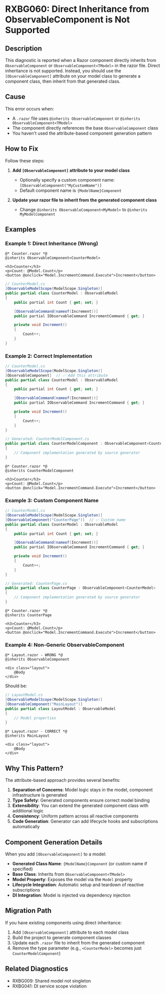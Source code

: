 # RXBG060: Direct Inheritance from ObservableComponent is Not Supported

## Description

This diagnostic is reported when a Razor component directly inherits from `ObservableComponent` or `ObservableComponent<TModel>` in the razor file. Direct inheritance is not supported. Instead, you should use the `[ObservableComponent]` attribute on your model class to generate a component class, then inherit from that generated class.

## Cause

This error occurs when:
- A `.razor` file uses `@inherits ObservableComponent` or `@inherits ObservableComponent<TModel>`
- The component directly references the base `ObservableComponent` class
- You haven't used the attribute-based component generation pattern

## How to Fix

Follow these steps:

1. **Add `[ObservableComponent]` attribute to your model class**
   - Optionally specify a custom component name: `[ObservableComponent("MyCustomName")]`
   - Default component name is `{ModelName}Component`

2. **Update your razor file to inherit from the generated component class**
   - Change `@inherits ObservableComponent<MyModel>` to `@inherits MyModelComponent`

## Examples

### Example 1: Direct Inheritance (Wrong)

```razor
@* Counter.razor *@
@inherits ObservableComponent<CounterModel>

<h3>Counter</h3>
<p>Count: @Model.Count</p>
<button @onclick="Model.IncrementCommand.Execute">Increment</button>
```

```csharp
// CounterModel.cs
[ObservableModelScope(ModelScope.Singleton)]
public partial class CounterModel : ObservableModel
{
    public partial int Count { get; set; }

    [ObservableCommand(nameof(Increment))]
    public partial IObservableCommand IncrementCommand { get; }

    private void Increment()
    {
        Count++;
    }
}
```

### Example 2: Correct Implementation

```csharp
// CounterModel.cs
[ObservableModelScope(ModelScope.Singleton)]
[ObservableComponent]  // ✅ Add this attribute
public partial class CounterModel : ObservableModel
{
    public partial int Count { get; set; }

    [ObservableCommand(nameof(Increment))]
    public partial IObservableCommand IncrementCommand { get; }

    private void Increment()
    {
        Count++;
    }
}

// Generated: CounterModelComponent.cs
public partial class CounterModelComponent : ObservableComponent<CounterModel>
{
    // Component implementation generated by source generator
}
```

```razor
@* Counter.razor *@
@inherits CounterModelComponent

<h3>Counter</h3>
<p>Count: @Model.Count</p>
<button @onclick="Model.IncrementCommand.Execute">Increment</button>
```

### Example 3: Custom Component Name

```csharp
// CounterModel.cs
[ObservableModelScope(ModelScope.Singleton)]
[ObservableComponent("CounterPage")]  // ✅ Custom name
public partial class CounterModel : ObservableModel
{
    public partial int Count { get; set; }

    [ObservableCommand(nameof(Increment))]
    public partial IObservableCommand IncrementCommand { get; }

    private void Increment()
    {
        Count++;
    }
}

// Generated: CounterPage.cs
public partial class CounterPage : ObservableComponent<CounterModel>
{
    // Component implementation generated by source generator
}
```

```razor
@* Counter.razor *@
@inherits CounterPage

<h3>Counter</h3>
<p>Count: @Model.Count</p>
<button @onclick="Model.IncrementCommand.Execute">Increment</button>
```

### Example 4: Non-Generic ObservableComponent

```razor
@* Layout.razor - WRONG *@
@inherits ObservableComponent

<div class="layout">
    @Body
</div>
```

Should be:

```csharp
// LayoutModel.cs
[ObservableModelScope(ModelScope.Singleton)]
[ObservableComponent("MainLayout")]
public partial class LayoutModel : ObservableModel
{
    // Model properties
}
```

```razor
@* Layout.razor - CORRECT *@
@inherits MainLayout

<div class="layout">
    @Body
</div>
```

## Why This Pattern?

The attribute-based approach provides several benefits:

1. **Separation of Concerns**: Model logic stays in the model, component infrastructure is generated
2. **Type Safety**: Generated components ensure correct model binding
3. **Extensibility**: You can extend the generated component class with additional logic
4. **Consistency**: Uniform pattern across all reactive components
5. **Code Generation**: Generator can add lifecycle hooks and subscriptions automatically

## Component Generation Details

When you add `[ObservableComponent]` to a model:

- **Generated Class Name**: `{ModelName}Component` (or custom name if specified)
- **Base Class**: Inherits from `ObservableComponent<TModel>`
- **Model Property**: Exposes the model via the `Model` property
- **Lifecycle Integration**: Automatic setup and teardown of reactive subscriptions
- **DI Integration**: Model is injected via dependency injection

## Migration Path

If you have existing components using direct inheritance:

1. Add `[ObservableComponent]` attribute to each model class
2. Build the project to generate component classes
3. Update each `.razor` file to inherit from the generated component
4. Remove the type parameter (e.g., `<CounterModel>` becomes just `CounterModelComponent`)

## Related Diagnostics

- RXBG009: Shared model not singleton
- RXBG041: DI service scope violation
